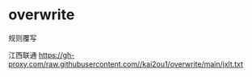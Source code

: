 # overwrite
规则覆写

江西联通
https://gh-proxy.com/raw.githubusercontent.com//kai2ou1/overwrite/main/jxlt.txt

